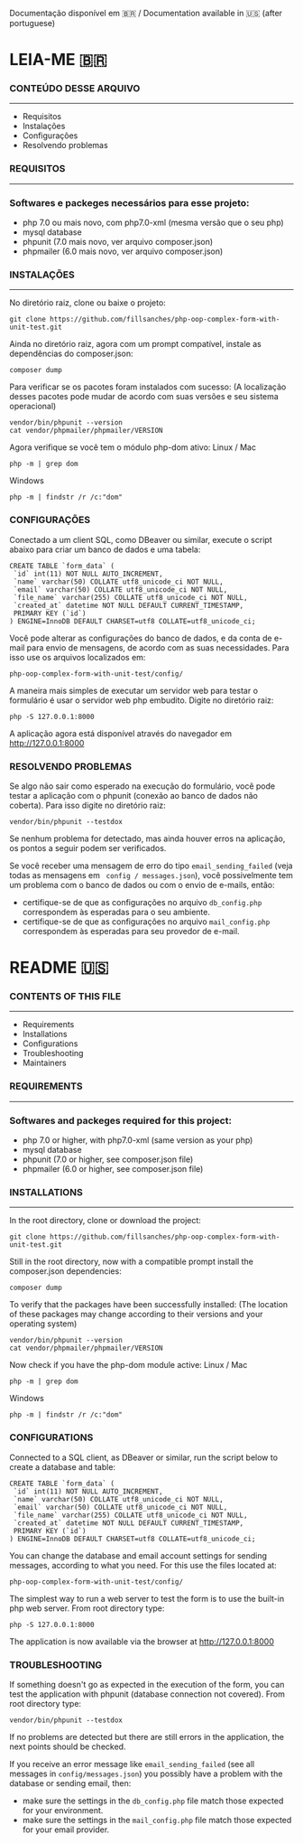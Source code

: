 Documentação disponível em &#x1f1e7;&#x1f1f7; / Documentation available in  &#127482;&#127480; (after portuguese)

# LEIA-ME &#x1f1e7;&#x1f1f7;
### CONTEÚDO DESSE ARQUIVO
---
 * Requisitos
 * Instalações
 * Configurações
 * Resolvendo problemas
 
### REQUISITOS
---
### Softwares e packeges necessários para esse projeto:
 * php 7.0 ou mais novo, com php7.0-xml (mesma versão que o seu php)
 * mysql database
 * phpunit (7.0 mais novo, ver arquivo composer.json)
 * phpmailer (6.0 mais novo, ver arquivo composer.json)

 ### INSTALAÇÕES
 ---
No diretório raiz, clone ou baixe o projeto:
```
git clone https://github.com/fillsanches/php-oop-complex-form-with-unit-test.git
```
Ainda no diretório raiz, agora com um prompt compatível, instale as dependências do composer.json:
```
composer dump
```
Para verificar se os pacotes foram instalados com sucesso:
(A localização desses pacotes pode mudar de acordo com suas versões e seu sistema operacional)
```
vendor/bin/phpunit --version
cat vendor/phpmailer/phpmailer/VERSION
```
Agora verifique se você tem o módulo php-dom ativo:
Linux / Mac
```
php -m | grep dom
```
Windows
```
php -m | findstr /r /c:"dom"
```

 ### CONFIGURAÇÕES
Conectado a um client SQL, como DBeaver ou similar, execute o script abaixo para criar um banco de dados e uma tabela:
```
CREATE TABLE `form_data` (
 `id` int(11) NOT NULL AUTO_INCREMENT,
 `name` varchar(50) COLLATE utf8_unicode_ci NOT NULL,
 `email` varchar(50) COLLATE utf8_unicode_ci NOT NULL,
 `file_name` varchar(255) COLLATE utf8_unicode_ci NOT NULL,
 `created_at` datetime NOT NULL DEFAULT CURRENT_TIMESTAMP,
 PRIMARY KEY (`id`)
) ENGINE=InnoDB DEFAULT CHARSET=utf8 COLLATE=utf8_unicode_ci;
```
Você pode alterar as configurações do banco de dados, e da conta de e-mail para envio de mensagens, de acordo com as suas necessidades. Para isso use os arquivos localizados em:
```
php-oop-complex-form-with-unit-test/config/
```
A maneira mais simples de executar um servidor web para testar o formulário é usar o servidor web php embudito. Digite no diretório raiz:
```
php -S 127.0.0.1:8000
```
A aplicação agora está disponível através do navegador em  http://127.0.0.1:8000
### RESOLVENDO PROBLEMAS

Se algo não sair como esperado na execução do formulário, você pode testar a aplicação com o phpunit (conexão ao banco de dados não coberta). Para isso digite no diretório raiz:
```
vendor/bin/phpunit --testdox
```
Se nenhum problema for detectado, mas ainda houver erros na aplicação, os pontos a seguir podem ser verificados.

Se você receber uma mensagem de erro do tipo ```email_sending_failed``` (veja todas as mensagens em ``` config / messages.json```), você possivelmente tem um problema com o banco de dados ou com o envio de e-mails, então:
 * certifique-se de que as configurações no arquivo ```db_config.php``` correspondem às esperadas para o seu ambiente.
 * certifique-se de que as configurações no arquivo ```mail_config.php``` correspondem às esperadas para seu provedor de e-mail.

# README &#127482;&#127480;
### CONTENTS OF THIS FILE
---
 * Requirements
 * Installations
 * Configurations
 * Troubleshooting
 * Maintainers
 
### REQUIREMENTS
---
### Softwares and packeges required for this project:
 * php 7.0 or higher, with php7.0-xml (same version as your php)
 * mysql database
 * phpunit (7.0 or higher, see composer.json file)
 * phpmailer (6.0 or higher, see composer.json file)

 ### INSTALLATIONS
 ---
In the root directory, clone or download the project:
```
git clone https://github.com/fillsanches/php-oop-complex-form-with-unit-test.git
```
Still in the root directory, now with a compatible prompt install the composer.json dependencies:
```
composer dump
```
To verify that the packages have been successfully installed:
(The location of these packages may change according to their versions and your operating system)
```
vendor/bin/phpunit --version
cat vendor/phpmailer/phpmailer/VERSION
```
Now check if you have the php-dom module active:
Linux / Mac
```
php -m | grep dom
```
Windows
```
php -m | findstr /r /c:"dom"
```

 ### CONFIGURATIONS
Connected to a SQL client, as DBeaver or similar, run the script below to create a database and table:
```
CREATE TABLE `form_data` (
 `id` int(11) NOT NULL AUTO_INCREMENT,
 `name` varchar(50) COLLATE utf8_unicode_ci NOT NULL,
 `email` varchar(50) COLLATE utf8_unicode_ci NOT NULL,
 `file_name` varchar(255) COLLATE utf8_unicode_ci NOT NULL,
 `created_at` datetime NOT NULL DEFAULT CURRENT_TIMESTAMP,
 PRIMARY KEY (`id`)
) ENGINE=InnoDB DEFAULT CHARSET=utf8 COLLATE=utf8_unicode_ci;
```
You can change the database and email account settings for sending messages, according to what you need. For this use the files located at:
```
php-oop-complex-form-with-unit-test/config/
```
The simplest way to run a web server to test the form is to use the built-in php web server. From root directory type:
```
php -S 127.0.0.1:8000
```
The application is now available via the browser at http://127.0.0.1:8000
### TROUBLESHOOTING

If something doesn't go as expected in the execution of the form, you can test the application with phpunit (database connection not covered). From root directory type:
```
vendor/bin/phpunit --testdox
```
If no problems are detected but there are still errors in the application, the next points should be checked.

If you receive an error message like ```email_sending_failed``` (see all messages in  ```config/messages.json```) you possibly have a problem with the database or sending email, then:
 * make sure the settings in the ```db_config.php``` file match those expected for your environment.
 * make sure the settings in the ```mail_config.php``` file match those expected for your email provider.
